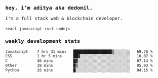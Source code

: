 <samp>
    <h3>hey, i'm aditya aka dedomil.</h3>
    I'm a full stack web & blockchain developer. 
    <br />
    <br />
    <code>react</code> <code>javascript</code> <code>rust</code> <code>nodejs</code>
    <h3>weekly development stats</h3>
    <!--START_SECTION:waka-->

```txt
JavaScript    7 hrs 31 mins   █████████████████▒░░░░░░░   69.76 %
CSS           1 hr 5 mins     ██▓░░░░░░░░░░░░░░░░░░░░░░   10.07 %
C             46 mins         █▓░░░░░░░░░░░░░░░░░░░░░░░   07.14 %
Other         38 mins         █▒░░░░░░░░░░░░░░░░░░░░░░░   05.93 %
Python        26 mins         █░░░░░░░░░░░░░░░░░░░░░░░░   04.15 %
```

<!--END_SECTION:waka-->
</samp>

